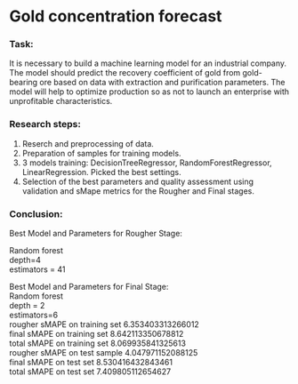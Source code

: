 # Gold concentration forecast

### Task:

It is necessary to build a machine learning model for an industrial company. The model should predict the recovery coefficient of gold from gold-bearing ore based on data with extraction and purification parameters. The model will help to optimize production so as not to launch an enterprise with unprofitable characteristics.

### Research steps:

1. Reserch and preprocessing of data.
2. Preparation of samples for training models.
3. 3 models training: DecisionTreeRegressor, RandomForestRegressor, LinearRegression. Picked the best settings.
4. Selection of the best parameters and quality assessment using validation and sMape metrics for the Rougher and Final stages.

### Conclusion:
Best Model and Parameters for Rougher Stage:

Random forest\
depth=4\
estimators = 41

Best Model and Parameters for Final Stage:\
Random forest\
depth = 2\
estimators=6\
rougher sMAPE on training set 6.353403313266012\
final sMAPE on training set 8.642113350678812\
total sMAPE on training set 8.069935841325613\
rougher sMAPE on test sample 4.047971152088125\
final sMAPE on test set 8.530416432843461\
total sMAPE on test set 7.409805112654627
